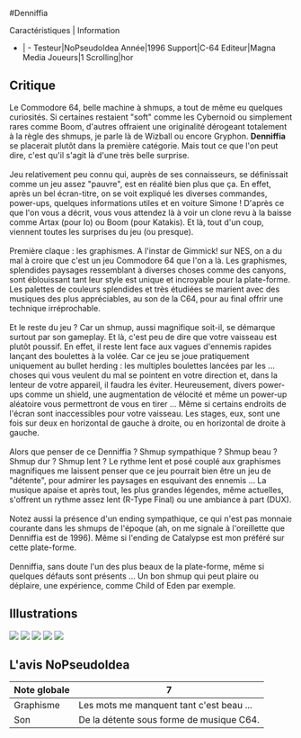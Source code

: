 #Denniffia

Caractéristiques | Information
- | -
Testeur|NoPseudoIdea
Année|1996
Support|C-64
Editeur|Magna Media
Joueurs|1
Scrolling|hor

## Critique
Le Commodore 64, belle machine à shmups, a tout de même eu quelques curiosités. Si certaines restaient "soft" comme les Cybernoid ou simplement rares comme Boom, d'autres offraient une originalité dérogeant totalement à la règle des shmups, je parle là de Wizball ou encore Gryphon. <b>Denniffia</b> se placerait plutôt dans la première catégorie. Mais tout ce que l'on peut dire, c'est qu'il s'agit là d'une très belle surprise.<br/><br/>Jeu relativement peu connu qui, auprès de ses connaisseurs, se définissait comme un jeu assez "pauvre", est en réalité bien plus que ça. En effet, après un bel écran-titre, on se voit expliqué les diverses commandes, power-ups, quelques informations utiles et en voiture Simone ! D'après ce que l'on vous a décrit, vous vous attendez là à voir un clone revu à la baisse comme Artax (pour Io) ou Boom (pour Katakis). Et là, tout d'un coup, viennent toutes les surprises du jeu (ou presque).<br/><br/>Première claque : les graphismes. A l'instar de Gimmick! sur NES, on a du mal à croire que c'est un jeu Commodore 64 que l'on a là. Les graphismes, splendides paysages ressemblant à diverses choses comme des canyons, sont éblouissant tant leur style est unique et incroyable pour la plate-forme. Les palettes de couleurs splendides et très étudiées se marient avec des musiques des plus appréciables, au son de la C64, pour au final offrir une technique irréprochable.<br/><br/>Et le reste du jeu ? Car un shmup, aussi magnifique soit-il, se démarque surtout par son gameplay. Et là, c'est peu de dire que votre vaisseau est plutôt poussif. En effet, il reste lent face aux vagues d'ennemis rapides lançant des boulettes à la volée. Car ce jeu se joue pratiquement uniquement au bullet herding : les multiples boulettes lancées par les ... choses qui vous veulent du mal se pointent en votre direction et, dans la lenteur de votre appareil, il faudra les éviter. Heureusement, divers power-ups comme un shield, une augmentation de vélocité et même un power-up aléatoire vous permettront de vous en tirer ... Même si certains endroits de l'écran sont inaccessibles pour votre vaisseau. Les stages, eux, sont une fois sur deux en horizontal de gauche à droite, ou en horizontal de droite à gauche.<br/><br/>Alors que penser de ce Denniffia ? Shmup sympathique ? Shmup beau ? Shmup dur ? Shmup lent ? Le rythme lent et posé couplé aux graphismes magnifiques me laissent penser que ce jeu pourrait bien être un jeu de "détente", pour admirer les paysages en esquivant des ennemis ... La musique apaise et après tout, les plus grandes légendes, même actuelles, s'offrent un rythme assez lent (R-Type Final) ou une ambiance à part (DUX).<br/><br/>Notez aussi la présence d'un ending sympathique, ce qui n'est pas monnaie courante dans les shmups de l'époque (ah, on me signale à l'oreillette que Denniffia est de 1996). Même si l'ending de Catalypse est mon préféré sur cette plate-forme.<br/><br/>Denniffia, sans doute l'un des plus beaux de la plate-forme, même si quelques défauts sont présents ... Un bon shmup qui peut plaire ou déplaire, une expérience, comme Child of Eden par exemple.<br/>

## Illustrations
![](http://www.shmup.com/images/thumbs/img_fiche_1_1493.png)
![](http://www.shmup.com/images/thumbs/img_fiche_2_1493.png)
![](http://www.shmup.com/images/thumbs/img_fiche_3_1493.png)
![](http://www.shmup.com/images/thumbs/img_fiche_4_1493.png)
![](http://www.shmup.com/images/thumbs/img_fiche_5_1493.png)

## L'avis NoPseudoIdea
Note globale|7
-|-
Graphisme|Les mots me manquent tant c'est beau ...
Son|De la détente sous forme de musique C64.
